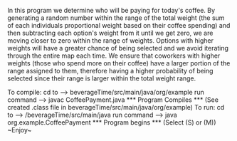 In this program we determine who will be paying for today's coffee. By generating a random number within the range of the total weight
(the sum of each individuals proportional weight based on their coffee spending) and then subtracting each option's weight from it 
until we get zero, we are moving closer to zero within the range of weights. Options with higher weights 
will have a greater chance of being selected and we avoid iterating through the entire map each time. We ensure that coworkers with 
higher weights (those who spend more on their coffee) have a larger portion of the range assigned to them, therefore having a 
higher probability of being selected since their range is larger within the total weight range. 

To compile: 
  cd to --> beverageTime/src/main/java/org/example 
  run command --> javac CoffeePayment.java
  *** Program Compiles *** (See created .class file in beverageTime/src/main/java/org/example)
To run:
  cd to --> /beverageTime/src/main/java 
  run command --> java org.example.CoffeePayment
  *** Program begins *** (Select (S) or (M))
~Enjoy~
